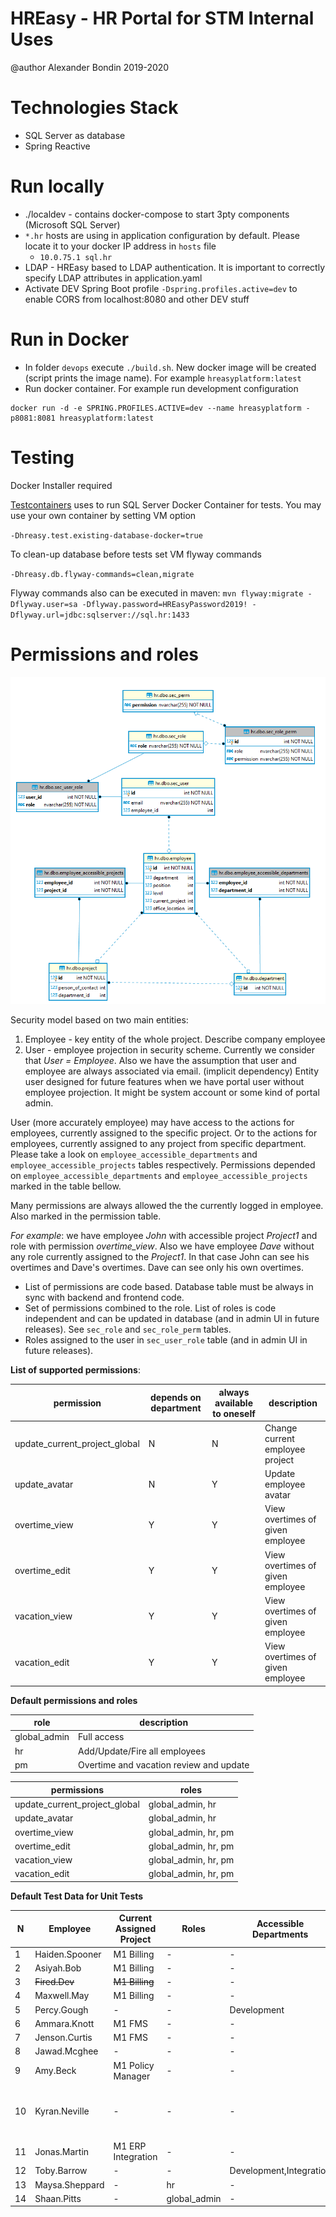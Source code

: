 # HREasy - HR Portal for STM Internal Uses

@author Alexander Bondin 2019-2020

# Technologies Stack

 - SQL Server as database
 - Spring Reactive


# Run locally
 - ./localdev - contains docker-compose to start 3pty components (Microsoft SQL Server)
 - `*.hr` hosts are using in application configuration by default. Please locate it to your docker IP address in `hosts` file
   - `10.0.75.1 sql.hr`
 - LDAP - HREasy based to LDAP authentication. It is important to correctly specify LDAP attributes in application.yaml
 - Activate DEV Spring Boot profile `-Dspring.profiles.active=dev` to enable CORS from localhost:8080 and other DEV stuff

# Run in Docker

 - In folder `devops` execute `./build.sh`. New docker image will be created (script prints the image name). For example `hreasyplatform:latest`
 - Run docker container. For example run development configuration
 ```shell script
docker run -d -e SPRING.PROFILES.ACTIVE=dev --name hreasyplatform -p8081:8081 hreasyplatform:latest
```

# Testing

<aside class="warning">
Docker Installer required
</aside>

[Testcontainers](https://www.testcontainers.org) uses to run SQL Server Docker Container for tests.
You may use your own container by setting VM option
 
`-Dhreasy.test.existing-database-docker=true` 

To clean-up database before tests set VM flyway commands

`-Dhreasy.db.flyway-commands=clean,migrate`

Flyway commands also can be executed in maven:
`mvn flyway:migrate -Dflyway.user=sa -Dflyway.password=HREasyPassword2019! -Dflyway.url=jdbc:sqlserver://sql.hr:1433`

# Permissions and roles

![Security Database](./.architecture/hr_sec.png "Security Database Scheme")

Security model based on two main entities:
1) Employee - key entity of the whole project. Describe company employee
2) User - employee projection in security scheme.
Currently we consider that *User = Employee*.
Also we have the assumption that user and employee are always associated via email. (implicit dependency)
Entity user designed for future features when we have portal user without employee projection.
It might be system account or some kind of portal admin. 

User (more accurately employee) may have access to the actions for employees, currently assigned to the specific project.
Or to the actions for employees, currently assigned to any project from specific department.
Please take a look on `employee_accessible_departments` and `employee_accessible_projects` tables respectively.
Permissions depended on `employee_accessible_departments` and `employee_accessible_projects` marked in the table bellow.
   
Many permissions are always allowed the the currently logged in employee. Also marked in the permission table.

*For example*: we have employee *John* with accessible project *Project1* and role with permission *overtime_view*.
Also we have employee *Dave* without any role currently assigned to the *Project1*.
In that case John can see his overtimes and Dave's overtimes. Dave can see only his own overtimes.        
   
- List of permissions are code based. Database table must be always in sync with backend and frontend code.
- Set of permissions combined to the role.
List of roles is code independent and can be updated in database (and in admin UI in future releases). 
See `sec_role` and `sec_role_perm` tables.
- Roles assigned to the user in `sec_user_role` table (and in admin UI in future releases). 

**List of supported permissions**:

|permission|depends on department|always available to oneself |description|
|----|------|------|------|
|update_current_project_global|N|N|Change current employee project|
|update_avatar|N|Y|Update employee avatar|
|overtime_view|Y|Y|View overtimes of given employee|
|overtime_edit|Y|Y|View overtimes of given employee|
|vacation_view|Y|Y|View overtimes of given employee|
|vacation_edit|Y|Y|View overtimes of given employee|

**Default permissions and roles**


|role|description|
|----|------|
|global_admin|Full access|
|hr|Add/Update/Fire all employees|
|pm|Overtime and vacation review and update|

|permissions|roles|
|----|------|
|update_current_project_global|global_admin, hr|
|update_avatar|global_admin, hr|
|overtime_view|global_admin, hr, pm|
|overtime_edit|global_admin, hr, pm|
|vacation_view|global_admin, hr, pm|
|vacation_edit|global_admin, hr, pm|


**Default Test Data for Unit Tests**

| N |Employee|Current Assigned Project|Roles|Accessible Departments|Accessible Projects|
|---|--------|------------------------|-----|----------------------|-------------------|
|1|Haiden.Spooner|M1 Billing|-|-|-|
|2|Asiyah.Bob|M1 Billing|-|-|-|
|3| ~~Fired.Dev~~|~~M1 Billing~~|-|-|-|
|4|Maxwell.May|M1 Billing|-|-|M1 Billing|
|5|Percy.Gough|-|-|Development|-|
|6|Ammara.Knott|M1 FMS|-|-|-|
|7|Jenson.Curtis|M1 FMS|-|-|-|
|8|Jawad.Mcghee|-|-|-|M1 FMS|
|9|Amy.Beck|M1 Policy Manager|-|-|-|
|10|Kyran.Neville|-|-|-|M1 Billing,M1 FMS,M1 Policy Manager|
|11|Jonas.Martin|M1 ERP Integration|-|-|-|
|12|Toby.Barrow|-|-|Development,Integration|-|
|13|Maysa.Sheppard|-|hr|-|-|
|14|Shaan.Pitts|-|global_admin|-|-|
